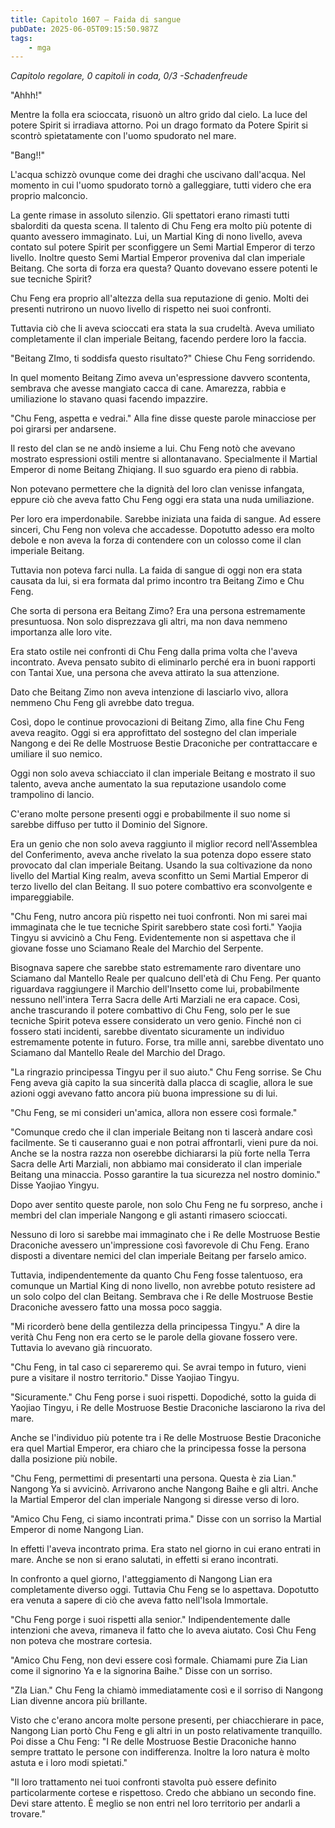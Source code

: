 ```yaml
---
title: Capitolo 1607 – Faida di sangue
pubDate: 2025-06-05T09:15:50.987Z
tags:
    - mga
---
```



<em>Capitolo regolare,
0 capitoli in coda, 0/3
-Schadenfreude</em>


"Ahhh!"


Mentre la folla era scioccata, risuonò un altro grido dal cielo. La luce del potere Spirit si irradiava attorno. Poi un drago formato da Potere Spirit si scontrò spietatamente con l'uomo spudorato nel mare.


"Bang!!"


L'acqua schizzò ovunque come dei draghi che uscivano dall'acqua. Nel momento in cui l'uomo spudorato tornò a galleggiare, tutti videro che era proprio malconcio.


La gente rimase in assoluto silenzio. Gli spettatori erano rimasti tutti sbalorditi da questa scena. Il talento di Chu Feng era molto più potente di quanto avessero immaginato.
Lui, un Martial King di nono livello, aveva contato sul potere Spirit per sconfiggere un Semi Martial Emperor di terzo livello. Inoltre questo Semi Martial Emperor proveniva dal clan imperiale Beitang. Che sorta di forza era questa? Quanto dovevano essere potenti le sue tecniche Spirit?


Chu Feng era proprio all'altezza della sua reputazione di genio. Molti dei presenti nutrirono un nuovo livello di rispetto nei suoi confronti.


Tuttavia ciò che li aveva scioccati era stata la sua crudeltà. Aveva umiliato completamente il clan imperiale Beitang, facendo perdere loro la faccia.


"Beitang ZImo, ti soddisfa questo risultato?" Chiese Chu Feng sorridendo.


In quel momento Beitang Zimo aveva un'espressione davvero scontenta, sembrava che avesse mangiato cacca di cane. Amarezza, rabbia e umiliazione lo stavano quasi facendo impazzire.


"Chu Feng, aspetta e vedrai." Alla fine disse queste parole minacciose per poi girarsi per andarsene.


Il resto del clan se ne andò insieme a lui. Chu Feng notò che avevano mostrato espressioni ostili mentre si allontanavano. Specialmente il Martial Emperor di nome Beitang Zhiqiang. Il suo sguardo era pieno di rabbia.


Non potevano permettere che la dignità del loro clan venisse infangata, eppure ciò che aveva fatto Chu Feng oggi era stata una nuda umiliazione.


Per loro era imperdonabile. Sarebbe iniziata una faida di sangue. Ad essere sinceri, Chu Feng non voleva che accadesse. Dopotutto adesso era molto debole e non aveva la forza di contendere con un colosso come il clan imperiale Beitang.


Tuttavia non poteva farci nulla. La faida di sangue di oggi non era stata causata da lui, si era formata dal primo incontro tra Beitang Zimo e Chu Feng.


Che sorta di persona era Beitang Zimo? Era una persona estremamente presuntuosa. Non solo disprezzava gli altri, ma non dava nemmeno importanza alle loro vite.


Era stato ostile nei confronti di Chu Feng dalla prima volta che l'aveva incontrato. Aveva pensato subito di eliminarlo perché era in buoni rapporti con Tantai Xue, una persona che aveva attirato la sua attenzione.


Dato che Beitang Zimo non aveva intenzione di lasciarlo vivo, allora nemmeno Chu Feng gli avrebbe dato tregua.


Così, dopo le continue provocazioni di Beitang Zimo, alla fine Chu Feng aveva reagito. Oggi si era approfittato del sostegno del clan imperiale Nangong e dei Re delle Mostruose Bestie Draconiche per contrattaccare e umiliare il suo nemico.


Oggi non solo aveva schiacciato il clan imperiale Beitang e mostrato il suo talento, aveva anche aumentato la sua reputazione usandolo come trampolino di lancio.


C'erano molte persone presenti oggi e probabilmente il suo nome si sarebbe diffuso per tutto il Dominio del Signore.


Era un genio che non solo aveva raggiunto il miglior record nell'Assemblea del Conferimento, aveva anche rivelato la sua potenza dopo essere stato provocato dal clan imperiale Beitang. Usando la sua coltivazione da nono livello del Martial King realm, aveva sconfitto un Semi Martial Emperor di terzo livello del clan Beitang. Il suo potere combattivo era sconvolgente e impareggiabile.


"Chu Feng, nutro ancora più rispetto nei tuoi confronti. Non mi sarei mai immaginata che le tue tecniche Spirit sarebbero state così forti." Yaojia Tingyu si avvicinò a Chu Feng. Evidentemente non si aspettava che il giovane fosse uno Sciamano Reale del Marchio del Serpente.


Bisognava sapere che sarebbe stato estremamente raro diventare uno Sciamano dal Mantello Reale per qualcuno dell'età di Chu Feng. Per quanto riguardava raggiungere il Marchio dell'Insetto come lui, probabilmente nessuno nell'intera Terra Sacra delle Arti Marziali ne era capace.
Così, anche trascurando il potere combattivo di Chu Feng, solo per le sue tecniche Spirit poteva essere considerato un vero genio. Finché non ci fossero stati incidenti, sarebbe diventato sicuramente un individuo estremamente potente in futuro. Forse, tra mille anni, sarebbe diventato uno Sciamano dal Mantello Reale del Marchio del Drago.


"La ringrazio principessa Tingyu per il suo aiuto." Chu Feng sorrise. Se Chu Feng aveva già capito la sua sincerità dalla placca di scaglie, allora le sue azioni oggi avevano fatto ancora più buona impressione su di lui.


"Chu Feng, se mi consideri un'amica, allora non essere così formale."


"Comunque credo che il clan imperiale Beitang non ti lascerà andare così facilmente. Se ti causeranno guai e non potrai affrontarli, vieni pure da noi. Anche se la nostra razza non oserebbe dichiararsi la più forte nella Terra Sacra delle Arti Marziali, non abbiamo mai considerato il clan imperiale Beitang una minaccia. Posso garantire la tua sicurezza nel nostro dominio." Disse Yaojiao Yingyu.


Dopo aver sentito queste parole, non solo Chu Feng ne fu sorpreso, anche i membri del clan imperiale Nangong e gli astanti rimasero scioccati.


Nessuno di loro si sarebbe mai immaginato che i Re delle Mostruose Bestie Draconiche avessero un'impressione così favorevole di Chu Feng. Erano disposti a diventare nemici del clan imperiale Beitang per farselo amico.


Tuttavia, indipendentemente da quanto Chu Feng fosse talentuoso, era comunque un Martial King di nono livello, non avrebbe potuto resistere ad un solo colpo del clan Beitang. Sembrava che i Re delle Mostruose Bestie Draconiche avessero fatto una mossa poco saggia.


"Mi ricorderò bene della gentilezza della principessa Tingyu." A dire la verità Chu Feng non era certo se le parole della giovane fossero vere. Tuttavia lo avevano già rincuorato.


"Chu Feng, in tal caso ci separeremo qui. Se avrai tempo in futuro, vieni pure a visitare il nostro territorio." Disse Yaojiao Tingyu.


"Sicuramente." Chu Feng porse i suoi rispetti. Dopodiché, sotto la guida di Yaojiao Tingyu, i Re delle Mostruose Bestie Draconiche lasciarono la riva del mare.


Anche se l'individuo più potente tra i Re delle Mostruose Bestie Draconiche era quel Martial Emperor, era chiaro che la principessa fosse la persona dalla posizione più nobile.


"Chu Feng, permettimi di presentarti una persona. Questa è zia Lian." Nangong Ya si avvicinò. Arrivarono anche Nangong Baihe e gli altri. Anche la Martial Emperor del clan imperiale Nangong si diresse verso di loro.


"Amico Chu Feng, ci siamo incontrati prima." Disse con un sorriso la Martial Emperor di nome Nangong Lian.


In effetti l'aveva incontrato prima. Era stato nel giorno in cui erano entrati in mare. Anche se non si erano salutati, in effetti si erano incontrati.


In confronto a quel giorno, l'atteggiamento di Nangong Lian era completamente diverso oggi. Tuttavia Chu Feng se lo aspettava. Dopotutto era venuta a sapere di ciò che aveva fatto nell'Isola Immortale.


"Chu Feng porge i suoi rispetti alla senior." Indipendentemente dalle intenzioni che aveva, rimaneva il fatto che lo aveva aiutato. Così Chu Feng non poteva che mostrare cortesia.


"Amico Chu Feng, non devi essere così formale. Chiamami pure Zia Lian come il signorino Ya e la signorina Baihe." Disse con un sorriso.


"ZIa Lian." Chu Feng la chiamò immediatamente così e il sorriso di Nangong Lian divenne ancora più brillante.


Visto che c'erano ancora molte persone presenti, per chiacchierare in pace, Nangong Lian portò Chu Feng e gli altri in un posto relativamente tranquillo. Poi disse a Chu Feng: "I Re delle Mostruose Bestie Draconiche hanno sempre trattato le persone con indifferenza. Inoltre la loro natura è molto astuta e i loro modi spietati."


"Il loro trattamento nei tuoi confronti stavolta può essere definito particolarmente cortese e rispettoso. Credo che abbiano un secondo fine. Devi stare attento. È meglio se non entri nel loro territorio per andarli a trovare."
                                


                                



